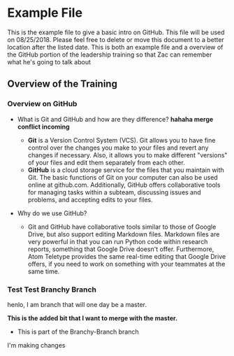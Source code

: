# Example File
This is the example file to give a basic intro on GitHub.  This file will be used on 08/25/2018.  Please feel free to delete or move this document to a better location after the listed date.  This is both an example file and a overview of the GitHub portion of the leadership training so that Zac can remember what he's going to talk about

## Overview of the Training

### Overview on GitHub

- What is Git and GitHub and how are they difference? **hahaha merge conflict incoming**

  - **Git** is a Version Control System (VCS). Git allows you to have fine control over the changes you make to your files and revert any changes if necessary. Also, it allows you to make different "versions" of your files and edit them separately from each other.
  - **GitHub** is a cloud storage service for the files that you maintain with Git. The basic functions of Git on your computer can also be used online at github.com. Additionally, GitHub offers collaborative tools for managing tasks within a subteam, discussing issues and problems, and accepting edits to your files.

- Why do we use GitHub?

  - Git and GitHub have collaborative tools similar to those of Google Drive, but also support editing Markdown files. Markdown files are very powerful in that you can run Python code within research reports, something that Google Drive doesn't offer. Furthermore, Atom Teletype provides the same real-time editing that Google Drive offers, if you need to work on something with your teammates at the same time.

### Test Test Branchy Branch
henlo, I am branch that will one day be a master.  

**This is the added bit that I want to merge with the master.**

- This is part of the Branchy-Branch branch




I'm making changes
